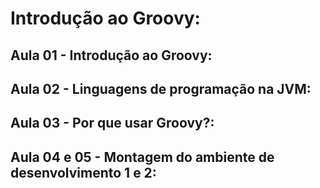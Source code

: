 # Introdução ao Groovy:

## Aula 01 - Introdução ao Groovy:

## Aula 02 - Linguagens de programação na JVM:

## Aula 03 - Por que usar Groovy?:

## Aula 04 e 05 - Montagem do ambiente de desenvolvimento 1 e 2:
